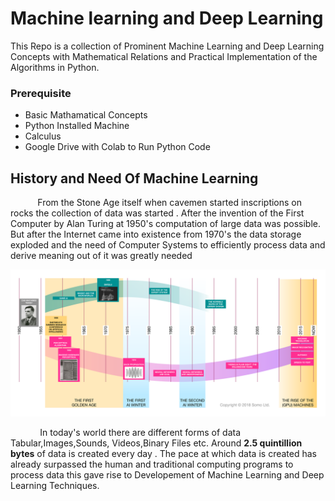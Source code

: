 # Machine learning and Deep Learning


This Repo is a collection of Prominent Machine Learning and Deep Learning Concepts with Mathematical Relations and Practical Implementation of the Algorithms in Python. 



### Prerequisite 
- Basic Mathamatical Concepts
- Python Installed Machine
- Calculus
- Google Drive with Colab to Run Python Code

## History and Need  Of Machine Learning
&nbsp;&nbsp;&nbsp;&nbsp;&nbsp;&nbsp; &nbsp;&nbsp;&nbsp;&nbsp;From the Stone Age itself when cavemen started inscriptions on rocks the collection of data was started . After the invention of the First Computer by Alan Turing at 1950's computation of large data was possible. But after the Internet came into existence from 1970's the data storage exploded and the need of Computer Systems to efficiently process data and derive meaning out of it was greatly needed 

![history](images/ml_history.png)

&nbsp;&nbsp;&nbsp;&nbsp;&nbsp;&nbsp; &nbsp;&nbsp;&nbsp;&nbsp;
In today's world there are different forms of data Tabular,Images,Sounds, Videos,Binary Files etc. Around <strong>2.5 quintillion bytes</strong> of data is created every day . The pace at which data is created has already surpassed the human and traditional computing programs to process data this gave rise to Developement of Machine Learning and Deep Learning Techniques.




